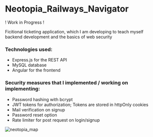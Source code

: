# Neotopia_Railways_Navigator
 ! Work in Progress !
 
 Ficitional ticketing application, which I am developing to teach myself backend development and the basics of web security


### Technologies used: 
- Express.js for the REST API
- MySQL database
- Angular for the frontend

### Security measures that I implemented / working on implementing:
- Password hashing with bcrypt
- JWT tokens for authorization; Tokens are stored in httpOnly cookies
- Mail verification on signup
- Password reset option
- Rate limiter for post request on login/signup
 
 ![neotopia_map](https://github.com/Leon-2802/Neotopia_Railways_Navigator/assets/72872011/0201fd71-65bd-4426-aa77-74ec5ded6fe9)
